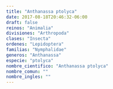 ```yaml
---
title: "Anthanassa ptolyca"
date: 2017-08-18T20:46:32-06:00
draft: false
reinos: "Animalia"
divisiones: "Arthropoda"
clases: "Insecta"
ordenes: "Lepidoptera"
familias: "Nymphalidae"
generos: "Anthanassa"
especie: "ptolyca"
nombre_cientifico: "Anthanassa ptolyca"
nombre_comun: ""
nombre_ingles: ""
---
```

